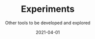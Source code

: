 ---
title: Experiments
subtitle: Other tools to be developed and explored
tags: ru_practice
list: ru_experiment
date: 2021-04-01
---